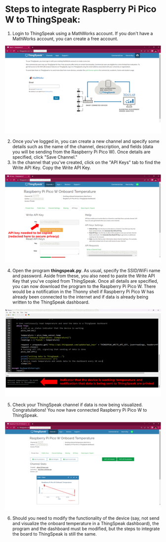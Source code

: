 # Steps to integrate Raspberry Pi Pico W to ThingSpeak:

1. Login to ThingSpeak using a MathWorks account. If you don't have a MathWorks account, you can create a free account.

![ThingSpeak login page](https://github.com/ajgquional/rpi-picow-micropython/blob/153df7b05e920592b7e6da4a7f30a20f338956fa/Web/ThingSpeak/ThingSpeak-login.png)

2. Once you've logged in, you can create a new channel and specify some details such as the name of the channel, description, and fields (data you will be sending from the Raspberry Pi Pico W). Once details are specified, click "Save Channel."
3. In the channel that you've created, click on the "API Keys" tab to find the Write API Key. Copy the Write API Key. 

![ThingSpeak Channel API Keys](https://github.com/ajgquional/rpi-picow-micropython/blob/153df7b05e920592b7e6da4a7f30a20f338956fa/Web/ThingSpeak/ThingSpeak-Write-API-Key.png)

4. Open the program <b>thingspeak.py</b>. As usual, specify the SSID/WiFi name and password. Aside from these, you also need to paste the Write API Key that you've copied from ThingSpeak. Once all details are specified, you can now download the program to the Raspberry Pi Pico W. There would be a notification in the Thonny shell if Raspberry Pi Pico W has already been connected to the internet and if data is already being written to the ThingSpeak dashboard.

![RPi Pico W successfully connected to ThingSpeak](https://github.com/ajgquional/rpi-picow-micropython/blob/153df7b05e920592b7e6da4a7f30a20f338956fa/Web/ThingSpeak/RPi-Pico-W-ThingSpeak-Code.png)

5. Check your ThingSpeak channel if data is now being visualized. Congratulations! You now have connected Raspberry Pi Pico W to ThingSpeak.

![Sample ThingSpeak dashboard](https://github.com/ajgquional/rpi-picow-micropython/blob/153df7b05e920592b7e6da4a7f30a20f338956fa/Web/ThingSpeak/Sample-ThingSpeak-Dashboard.png)

6. Should you need to modify the functionality of the device (say, not send and visualize the onboard temperature in a ThingSpeak dashboard), the program and the dashboard must be modified, but the steps to integrate the board to ThingSpeak is still the same.
